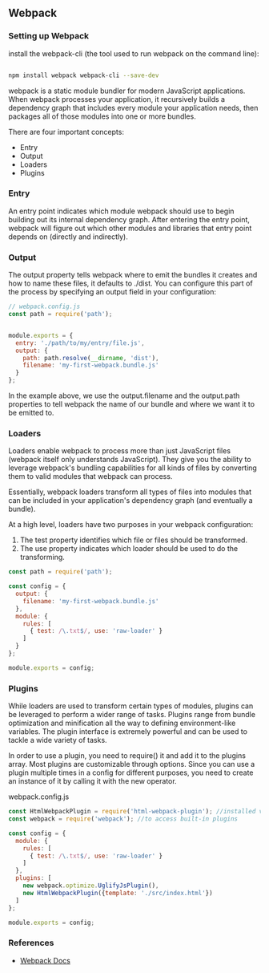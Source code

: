 ## Webpack

### Setting up Webpack

install the webpack-cli (the tool used to run webpack on the command line):

```bash

npm install webpack webpack-cli --save-dev
```



webpack is a static module bundler for modern JavaScript applications. When webpack processes your application, it recursively builds a dependency graph that includes every module your application needs, then packages all of those modules into one or more bundles.

There are four important concepts: 
- Entry
- Output
- Loaders
- Plugins


### Entry

An entry point indicates which module webpack should use to begin building out its internal dependency graph. After entering the entry point, webpack will figure out which other modules and libraries that entry point depends on (directly and indirectly).


### Output

The output property tells webpack where to emit the bundles it creates and how to name these files, it defaults to ./dist. You can configure this part of the process by specifying an output field in your configuration:


```js 
// webpack.config.js
const path = require('path');


module.exports = {
  entry: './path/to/my/entry/file.js',
  output: {
    path: path.resolve(__dirname, 'dist'),
    filename: 'my-first-webpack.bundle.js'
  }
};
```

In the example above, we use the output.filename and the output.path properties to tell webpack the name of our bundle and where we want it to be emitted to.


### Loaders

Loaders enable webpack to process more than just JavaScript files (webpack itself only understands JavaScript). They give you the ability to leverage webpack's bundling capabilities for all kinds of files by converting them to valid modules that webpack can process.

Essentially, webpack loaders transform all types of files into modules that can be included in your application's dependency graph (and eventually a bundle).


At a high level, loaders have two purposes in your webpack configuration:

1. The test property identifies which file or files should be transformed.
2. The use property indicates which loader should be used to do the transforming.

```js
const path = require('path');

const config = {
  output: {
    filename: 'my-first-webpack.bundle.js'
  },
  module: {
    rules: [
      { test: /\.txt$/, use: 'raw-loader' }
    ]
  }
};

module.exports = config;

```

### Plugins

While loaders are used to transform certain types of modules, plugins can be leveraged to perform a wider range of tasks. Plugins range from bundle optimization and minification all the way to defining environment-like variables. The plugin interface is extremely powerful and can be used to tackle a wide variety of tasks.

In order to use a plugin, you need to require() it and add it to the plugins array. Most plugins are customizable through options. Since you can use a plugin multiple times in a config for different purposes, you need to create an instance of it by calling it with the new operator.

webpack.config.js

```js
const HtmlWebpackPlugin = require('html-webpack-plugin'); //installed via npm
const webpack = require('webpack'); //to access built-in plugins

const config = {
  module: {
    rules: [
      { test: /\.txt$/, use: 'raw-loader' }
    ]
  },
  plugins: [
    new webpack.optimize.UglifyJsPlugin(),
    new HtmlWebpackPlugin({template: './src/index.html'})
  ]
};

module.exports = config;
```



### References

- [Webpack Docs](https://webpack.js.org/concepts/)